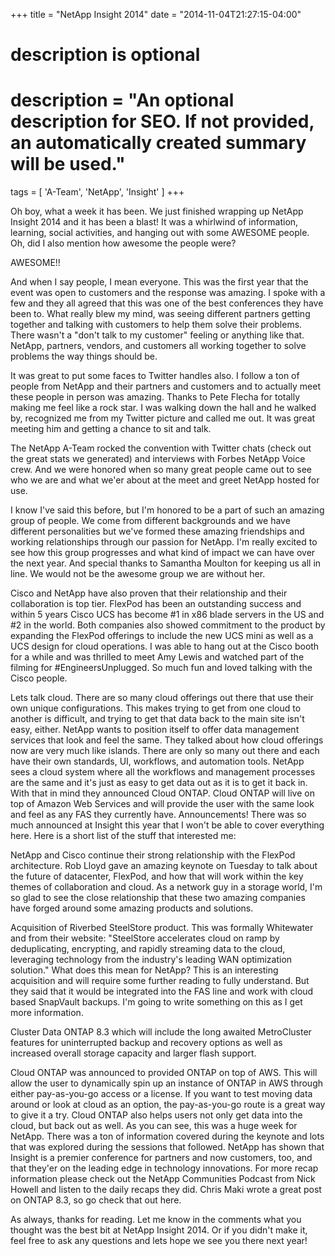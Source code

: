+++
title = "NetApp Insight 2014"
date = "2014-11-04T21:27:15-04:00"

#
# description is optional
#
# description = "An optional description for SEO. If not provided, an automatically created summary will be used."

tags = [ 'A-Team', 'NetApp', 'Insight' ]
+++

Oh boy, what a week it has been. We just finished wrapping up NetApp Insight 2014 and it has been a blast! It was a whirlwind of information, learning, social activities, and hanging out with some AWESOME people. Oh, did I also mention how awesome the people were?

AWESOME!!

And when I say people, I mean everyone. This was the first year that the event was open to customers and the response was amazing. I spoke with a few and they all agreed that this was one of the best conferences they have been to. What really blew my mind, was seeing different partners getting together and talking with customers to help them solve their problems. There wasn't a "don't talk to my customer" feeling or anything like that. NetApp, partners, vendors, and customers all working together to solve problems the way things should be.

It was great to put some faces to Twitter handles also. I follow a ton of people from NetApp and their partners and customers and to actually meet these people in person was amazing. Thanks to Pete Flecha for totally making me feel like a rock star. I was walking down the hall and he walked by, recognized me from my Twitter picture and called me out. It was great meeting him and getting a chance to sit and talk.

The NetApp A-Team rocked the convention with Twitter chats (check out the great stats we generated) and interviews with Forbes NetApp Voice crew. And we were honored when so many great people came out to see who we are and what we'er about at the meet and greet NetApp hosted for use.

I know I've said this before, but I'm honored to be a part of such an amazing group of people. We come from different backgrounds and we have different personalities but we've formed these amazing friendships and working relationships through our passion for NetApp. I'm really excited to see how this group progresses and what kind of impact we can have over the next year. And special thanks to Samantha Moulton for keeping us all in line. We would not be the awesome group we are without her.

Cisco and NetApp have also proven that their relationship and their collaboration is top tier. FlexPod has been an outstanding success and within 5 years Cisco UCS has become #1 in x86 blade servers in the US and #2 in the world. Both companies also showed commitment to the product by expanding the FlexPod offerings to include the new UCS mini as well as a UCS design for cloud operations. I was able to hang out at the Cisco booth for a while and was thrilled to meet Amy Lewis and watched part of the filming for #EngineersUnplugged. So much fun and loved talking with the Cisco people.

Lets talk cloud. There are so many cloud offerings out there that use their own unique configurations. This makes trying to get from one cloud to another is difficult, and trying to get that data back to the main site isn't easy, either. NetApp wants to position itself to offer data management services that look and feel the same. They talked about how cloud offerings now are very much like islands. There are only so many out there and each have their own standards, UI, workflows, and automation tools. NetApp sees a cloud system where all the workflows and management processes are the same and it's just as easy to get data out as it is to get it back in. With that in mind they announced Cloud ONTAP. Cloud ONTAP will live on top of Amazon Web Services and will provide the user with the same look and feel as any FAS they currently have.
Announcements!
There was so much announced at Insight this year that I won't be able to cover everything here. Here is a short list of the stuff that interested me:

NetApp and Cisco continue their strong relationship with the FlexPod architecture. Rob Lloyd gave an amazing keynote on Tuesday to talk about the future of datacenter, FlexPod, and how that will work within the key themes of collaboration and cloud. As a network guy in a storage world, I'm so glad to see the close relationship that these two amazing companies have forged around some amazing products and solutions.

Acquisition of Riverbed SteelStore product. This was formally Whitewater and from their website: "SteelStore accelerates cloud on ramp by deduplicating, encrypting, and rapidly streaming data to the cloud, leveraging technology from the industry's leading WAN optimization solution." What does this mean for NetApp? This is an interesting acquisition and will require some further reading to fully understand. But they said that it would be integrated into the FAS line and work with cloud based SnapVault backups. I'm going to write something on this as I get more information.

Cluster Data ONTAP 8.3 which will include the long awaited MetroCluster features for uninterrupted backup and recovery options as well as increased overall storage capacity and larger flash support.

Cloud ONTAP was announced to provided ONTAP on top of AWS. This will allow the user to dynamically spin up an instance of ONTAP in AWS through either pay-as-you-go access or a license. If you want to test moving data around or look at cloud as an option, the pay-as-you-go route is a great way to give it a try. Cloud ONTAP also helps users not only get data into the cloud, but back out as well.
As you can see, this was a huge week for NetApp. There was a ton of information covered during the keynote and lots that was explored during the sessions that followed. NetApp has shown that Insight is a premier conference for partners and now customers, too, and that they'er on the leading edge in technology innovations. For more recap information please check out the NetApp Communities Podcast from Nick Howell and listen to the daily recaps they did. Chris Maki wrote a great post on ONTAP 8.3, so go check that out here.

As always, thanks for reading. Let me know in the comments what you thought was the best bit at NetApp Insight 2014. Or if you didn't make it, feel free to ask any questions and lets hope we see you there next year!
